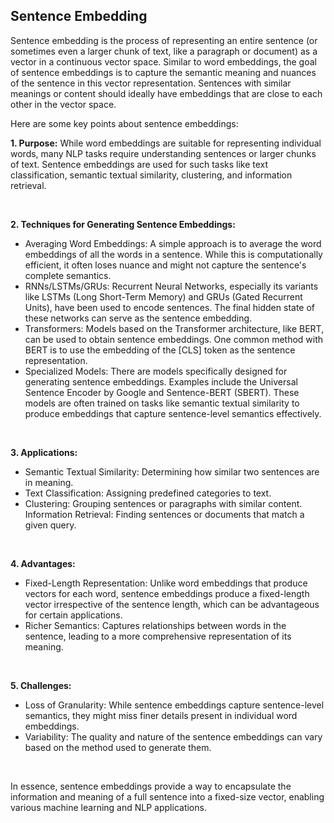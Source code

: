 ## Sentence Embedding

Sentence embedding is the process of representing an entire sentence (or sometimes even a larger chunk of text, like a paragraph or document) as a vector in a continuous vector space. Similar to word embeddings, the goal of sentence embeddings is to capture the semantic meaning and nuances of the sentence in this vector representation. Sentences with similar meanings or content should ideally have embeddings that are close to each other in the vector space.

Here are some key points about sentence embeddings:

**1. Purpose:** While word embeddings are suitable for representing individual words, many NLP tasks require understanding sentences or larger chunks of text. Sentence embeddings are used for such tasks like text classification, semantic textual similarity, clustering, and information retrieval.

<br>

**2. Techniques for Generating Sentence Embeddings:**
- Averaging Word Embeddings: A simple approach is to average the word embeddings of all the words in a sentence. While this is computationally efficient, it often loses nuance and might not capture the sentence's complete semantics.
- RNNs/LSTMs/GRUs: Recurrent Neural Networks, especially its variants like LSTMs (Long Short-Term Memory) and GRUs (Gated Recurrent Units), have been used to encode sentences. The final hidden state of these networks can serve as the sentence embedding.
- Transformers: Models based on the Transformer architecture, like BERT, can be used to obtain sentence embeddings. One common method with BERT is to use the embedding of the [CLS] token as the sentence representation.
- Specialized Models: There are models specifically designed for generating sentence embeddings. Examples include the Universal Sentence Encoder by Google and Sentence-BERT (SBERT). These models are often trained on tasks like semantic textual similarity to produce embeddings that capture sentence-level semantics effectively.

<br>

**3. Applications:**
- Semantic Textual Similarity: Determining how similar two sentences are in meaning.
- Text Classification: Assigning predefined categories to text.
- Clustering: Grouping sentences or paragraphs with similar content.
Information Retrieval: Finding sentences or documents that match a given query.

<br>

**4. Advantages:**
- Fixed-Length Representation: Unlike word embeddings that produce vectors for each word, sentence embeddings produce a fixed-length vector irrespective of the sentence length, which can be advantageous for certain applications.
- Richer Semantics: Captures relationships between words in the sentence, leading to a more comprehensive representation of its meaning.

<br>

**5. Challenges:**
- Loss of Granularity: While sentence embeddings capture sentence-level semantics, they might miss finer details present in individual word embeddings.
- Variability: The quality and nature of the sentence embeddings can vary based on the method used to generate them.

<br>

In essence, sentence embeddings provide a way to encapsulate the information and meaning of a full sentence into a fixed-size vector, enabling various machine learning and NLP applications.